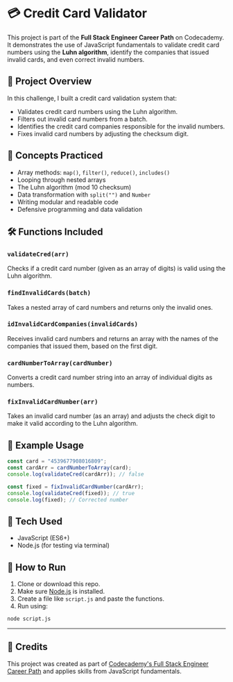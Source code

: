 # 💳 Credit Card Validator

This project is part of the **Full Stack Engineer Career Path** on Codecademy.  
It demonstrates the use of JavaScript fundamentals to validate credit card numbers using the **Luhn algorithm**, identify the companies that issued invalid cards, and even correct invalid numbers.

## 📘 Project Overview

In this challenge, I built a credit card validation system that:

- Validates credit card numbers using the Luhn algorithm.
- Filters out invalid card numbers from a batch.
- Identifies the credit card companies responsible for the invalid numbers.
- Fixes invalid card numbers by adjusting the checksum digit.

## 🧠 Concepts Practiced

- Array methods: `map()`, `filter()`, `reduce()`, `includes()`
- Looping through nested arrays
- The Luhn algorithm (mod 10 checksum)
- Data transformation with `split("")` and `Number`
- Writing modular and readable code
- Defensive programming and data validation

## 🛠️ Functions Included

### `validateCred(arr)`

Checks if a credit card number (given as an array of digits) is valid using the Luhn algorithm.

### `findInvalidCards(batch)`

Takes a nested array of card numbers and returns only the invalid ones.

### `idInvalidCardCompanies(invalidCards)`

Receives invalid card numbers and returns an array with the names of the companies that issued them, based on the first digit.

### `cardNumberToArray(cardNumber)`

Converts a credit card number string into an array of individual digits as numbers.

### `fixInvalidCardNumber(arr)`

Takes an invalid card number (as an array) and adjusts the check digit to make it valid according to the Luhn algorithm.

## 🧪 Example Usage

```js
const card = "4539677908016809";
const cardArr = cardNumberToArray(card);
console.log(validateCred(cardArr)); // false

const fixed = fixInvalidCardNumber(cardArr);
console.log(validateCred(fixed)); // true
console.log(fixed); // Corrected number
```

## 🧰 Tech Used

- JavaScript (ES6+)
- Node.js (for testing via terminal)

## 🚀 How to Run

1. Clone or download this repo.
2. Make sure [Node.js](https://nodejs.org/) is installed.
3. Create a file like `script.js` and paste the functions.
4. Run using:

```bash
node script.js
```

---

## 🙌 Credits

This project was created as part of [Codecademy's Full Stack Engineer Career Path](https://www.codecademy.com/career-journey/full-stack-engineer) and applies skills from JavaScript fundamentals.
